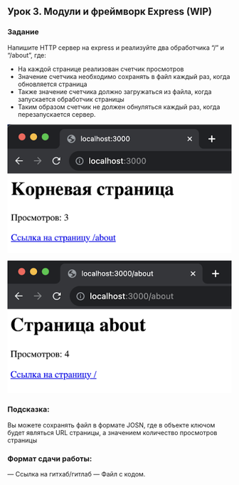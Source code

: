 ## Урок 3. Модули и фреймворк Express (WIP)

### Задание
Напишите HTTP сервер на express и реализуйте два обработчика “/” и “/about”, где:
* На каждой странице реализован счетчик просмотров
* Значение счетчика необходимо сохранять в файл каждый раз, когда обновляется страница
* Также значение счетчика должно загружаться из файла, когда запускается обработчик страницы
* Таким образом счетчик не должен обнуляться каждый раз, когда перезапускается сервер.

![](./img/img1.png)

![](./img/img2.png)

### Подсказка:
Вы можете сохранять файл в формате JOSN, где в объекте ключом будет являться URL страницы, а значением количество просмотров страницы


### Формат сдачи работы:
— Ссылка на гитхаб/гитлаб
— Файл с кодом.
